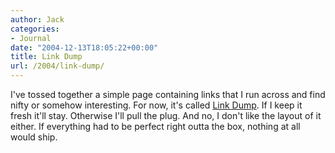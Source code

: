 ```yaml
---
author: Jack
categories:
- Journal
date: "2004-12-13T18:05:22+00:00"
title: Link Dump
url: /2004/link-dump/
---
```


I've tossed together a simple page containing links that I run across and find nifty or somehow interesting. For now, it's called [Link Dump][1]. If I keep it fresh it'll stay. Otherwise I'll pull the plug. And no, I don't like the layout of it either. If everything had to be perfect right outta the box, nothing at all would ship.

 [1]: https://jackbaty.com/linkdump